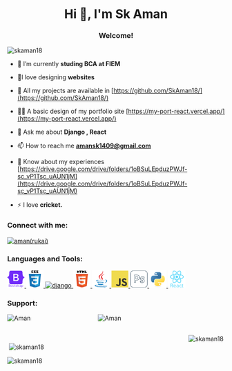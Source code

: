 <h1 align="center">Hi 👋, I'm Sk Aman</h1>
<h3 align="center">Welcome!</h3>

<p align="left"> <img src="https://komarev.com/ghpvc/?username=skaman18&label=Profile%20views&color=0e75b6&style=flat" alt="skaman18" /> </p>

- 🔭 I’m currently **studing BCA at FIEM**

- 🌱I love designing **websites**

- 👯 All my projects are available in [https://github.com/SkAman18/](https://github.com/SkAman18/)

- 👨‍💻 A basic design of my portfolio site [https://my-port-react.vercel.app/](https://my-port-react.vercel.app/)

- 💬 Ask me about **Django , React**

- 📫 How to reach me **amansk1409@gmail.com**

- 📄 Know about my experiences [https://drive.google.com/drive/folders/1oBSuLEpduzPWJf-sc_vP1Tsc_uAUN1jM](https://drive.google.com/drive/folders/1oBSuLEpduzPWJf-sc_vP1Tsc_uAUN1jM)

- ⚡ I love **cricket.**

<h3 align="left">Connect with me:</h3>
<p align="left">
<a href="https://fb.com/aman(rukai)" target="blank"><img align="center" src="https://raw.githubusercontent.com/rahuldkjain/github-profile-readme-generator/master/src/images/icons/Social/facebook.svg" alt="aman(rukai)" height="30" width="40" /></a>
</p>

<h3 align="left">Languages and Tools:</h3>
<p align="left"> <a href="https://getbootstrap.com" target="_blank" rel="noreferrer"> <img src="https://raw.githubusercontent.com/devicons/devicon/master/icons/bootstrap/bootstrap-plain-wordmark.svg" alt="bootstrap" width="40" height="40"/> </a> <a href="https://www.w3schools.com/css/" target="_blank" rel="noreferrer"> <img src="https://raw.githubusercontent.com/devicons/devicon/master/icons/css3/css3-original-wordmark.svg" alt="css3" width="40" height="40"/> </a> <a href="https://www.djangoproject.com/" target="_blank" rel="noreferrer"> <img src="https://cdn.worldvectorlogo.com/logos/django.svg" alt="django" width="40" height="40"/> </a> <a href="https://www.w3.org/html/" target="_blank" rel="noreferrer"> <img src="https://raw.githubusercontent.com/devicons/devicon/master/icons/html5/html5-original-wordmark.svg" alt="html5" width="40" height="40"/> </a> <a href="https://www.java.com" target="_blank" rel="noreferrer"> <img src="https://raw.githubusercontent.com/devicons/devicon/master/icons/java/java-original.svg" alt="java" width="40" height="40"/> </a> <a href="https://developer.mozilla.org/en-US/docs/Web/JavaScript" target="_blank" rel="noreferrer"> <img src="https://raw.githubusercontent.com/devicons/devicon/master/icons/javascript/javascript-original.svg" alt="javascript" width="40" height="40"/> </a> <a href="https://www.photoshop.com/en" target="_blank" rel="noreferrer"> <img src="https://raw.githubusercontent.com/devicons/devicon/master/icons/photoshop/photoshop-line.svg" alt="photoshop" width="40" height="40"/> </a> <a href="https://www.python.org" target="_blank" rel="noreferrer"> <img src="https://raw.githubusercontent.com/devicons/devicon/master/icons/python/python-original.svg" alt="python" width="40" height="40"/> </a> <a href="https://reactjs.org/" target="_blank" rel="noreferrer"> <img src="https://raw.githubusercontent.com/devicons/devicon/master/icons/react/react-original-wordmark.svg" alt="react" width="40" height="40"/> </a> </p>

<h3 align="left">Support:</h3>
<p><a href="https://www.buymeacoffee.com/Aman"> <img align="left" src="https://cdn.buymeacoffee.com/buttons/v2/default-yellow.png" height="50" width="210" alt="Aman" /></a><a href="https://ko-fi.com/Aman"> <img align="left" src="https://cdn.ko-fi.com/cdn/kofi3.png?v=3" height="50" width="210" alt="Aman" /></a></p><br><br>

<p><img align="left" src="https://github-readme-stats.vercel.app/api/top-langs?username=skaman18&show_icons=true&locale=en&layout=compact" alt="skaman18" /></p>

<p>&nbsp;<img align="center" src="https://github-readme-stats.vercel.app/api?username=skaman18&show_icons=true&locale=en" alt="skaman18" /></p>

<p><img align="center" src="https://github-readme-streak-stats.herokuapp.com/?user=skaman18&" alt="skaman18" /></p>
